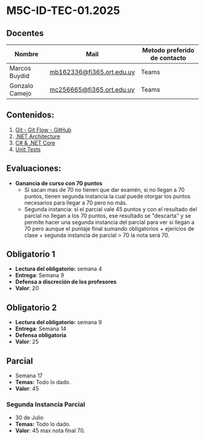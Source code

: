 # M5C-ID-TEC-01.2025

## Docentes

| Nombre            | Mail                      | Metodo preferido de contacto |
| ----------------- | ------------------------- | ---------------------------- |
| Marcos Buydid | mb162336@fi365.ort.edu.uy | Teams                        |
| Gonzalo Camejo  | mc256665@fi365.ort.edu.uy | Teams                        |

## Contenidos:
1. [Git - Git Flow - GitHub](docs/git.md)
2. [.NET Architecture](docs/.net-architecture.md)
3. [C# & .NET Core](docs/.net-core.md)
4. [Unit Tests](docs/unit-tests.md)

## Evaluaciones:
- **Ganancia de curso con 70 puntos** 
	- Si sacan mas de 70 no tienen que dar examén, si no llegan a 70 puntos, tienen segunda instancia la cual puede otorgar los puntos necesarios para llegar a 70 pero no más. 
	- Segunda instancia: si el parcial vale 45 puntos y con el resultado del parcial no llegan a los 70 puntos, ese resultado se "descarta" y se permite hacer una segunda instancia del parcial para ver si llegan a 70 pero aunque el puntaje final sumando obligatorios + ejericios de clase + segunda instancia de parcial > 70 la nota será 70.
## Obligatorio 1
- **Lectura del obligatorio:** semana 4
- **Entrega**: Semana 9
- **Defensa a discreción de los profesores**
- **Valor**: 20
## Obligatorio 2
- **Lectura del obligatorio:** semana 9
- **Entrega**: Semana 14
- **Defensa obligatoria**
- **Valor**: 25 
## Parcial
- Semana 17
- **Temas:** Todo lo dado.
- **Valor**: 45
### Segunda Instancia Parcial
- 30 de Julio
- **Temas:** Todo lo dado.
- **Valor**: 45 max nota final 70.
